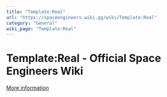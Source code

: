 ```yaml
---
title: "Template:Real"
url: "https://spaceengineers.wiki.gg/wiki/Template:Real"
category: "General"
wiki_page: "Template:Real"
---
```


# Template:Real - Official Space Engineers Wiki

[More information](https://www.indie.io/privacy-policy)